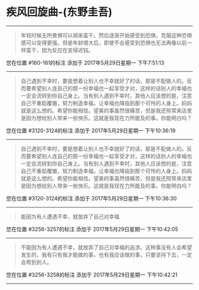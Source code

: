 # 疾风回旋曲-(东野圭吾)

---

> 年轻时候无所畏惧可以胡来蛮干。然后逐渐开始感受到恐惧，克服这种恐惧感可以变得更强。但是年龄增大后，即使不会感受到恐惧也无法再像以前一样蛮干，因为反应在变得迟钝。

您在位置 #160-161的标注 添加于 2017年5月29日星期一 下午7:51:13

---

> 自己遇到不幸时，要是想着让别人也不幸就好了的话，那是不配做人的。反而要希望别人连自己的那一份幸福也一起享受才对，这样的话别人的幸福也一定会流转到你自己身上。当有别人遇到不幸时，其他人应该想的是，注意自己不重蹈覆辙，努力制造幸福，让幸福也降临到那个可怜的人身上。妈妈就是这么想的。希望你能相信。望美的事虽然很痛苦，但是我还照常来店里是因为想给别人带来一些快乐。这就是我现在力所能及的事。你能明白吗？

您在位置 #3120-3124的标注 添加于 2017年5月29日星期一 下午10:36:19

---

> 自己遇到不幸时，要是想着让别人也不幸就好了的话，那是不配做人的。反而要希望别人连自己的那一份幸福也一起享受才对，这样的话别人的幸福也一定会流转到你自己身上。当有别人遇到不幸时，其他人应该想的是，注意自己不重蹈覆辙，努力制造幸福，让幸福也降临到那个可怜的人身上。妈妈就是这么想的。希望你能相信。望美的事虽然很痛苦，但是我还照常来店里是因为想给别人带来一些快乐。这就是我现在力所能及的事。你能明白吗？

您在位置 #3120-3124的标注 添加于 2017年5月29日星期一 下午10:36:30

---

> 能因为有人遭遇不幸，就放弃了自己对幸福

您在位置 #3256-3257的标注 添加于 2017年5月29日星期一 下午10:42:05

---

> 不能因为有人遭遇不幸，就放弃了自己对幸福的追求。这种事没有人会希望发生的，我有只有我才能做的事，也有我应该做的事，只要坚持下去，一定会帮到别人。

您在位置 #3256-3258的标注 添加于 2017年5月29日星期一 下午10:42:21

---


